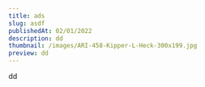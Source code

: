 ```yaml
---
title: ads
slug: asdf
publishedAt: 02/01/2022
description: dd
thumbnail: /images/ARI-458-Kipper-L-Heck-300x199.jpg
preview: dd
---
```

dd